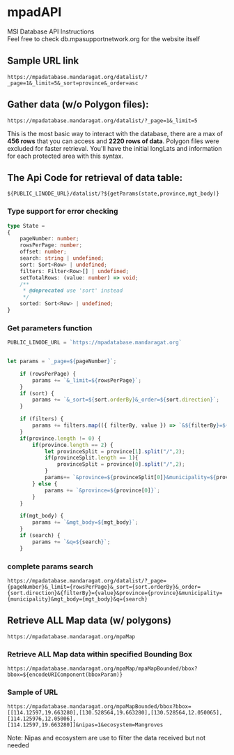 # mpadAPI
MSI Database API Instructions  
Feel free to check db.mpasupportnetwork.org for the website itself

## Sample URL link 
`https://mpadatabase.mandaragat.org/datalist/?_page=1&_limit=5&_sort=province&_order=asc`


## Gather data (w/o Polygon files):
`https://mpadatabase.mandaragat.org/datalist/?_page=1&_limit=5`  

This is the most basic way to interact with the database, there are a max of **456 rows** that you can access and **2220 rows of data**. Polygon files were excluded for faster retrieval. You'll have the initial longLats and information for each protected area with this syntax.

## The Api Code for retrieval of data table:
`${PUBLIC_LINODE_URL}/datalist/?${getParams(state,province,mgt_body)}`

### Type support for error checking
```typescript
type State = 
{
    pageNumber: number;
    rowsPerPage: number;
    offset: number;
    search: string | undefined;
    sort: Sort<Row> | undefined;
    filters: Filter<Row>[] | undefined;
    setTotalRows: (value: number) => void;
    /**
     * @deprecated use 'sort' instead
     */
    sorted: Sort<Row> | undefined;
}
```
### Get parameters function
```typescript
PUBLIC_LINODE_URL = `https://mpadatabase.mandaragat.org`


let params = `_page=${pageNumber}`;

	if (rowsPerPage) {
		params += `&_limit=${rowsPerPage}`;
	}
	if (sort) {
		params += `&_sort=${sort.orderBy}&_order=${sort.direction}`;
	}

	if (filters) {
		params += filters.map(({ filterBy, value }) => `&${filterBy}=${value}`).join();
	}
	if(province.length != 0) {
		if(province.length == 2) {
			let provinceSplit = province[1].split("/",2);
			if(provinceSplit.length == 1){
				provinceSplit = province[0].split("/",2);
			}
			params+= `&province=${provinceSplit[0]}&municipality=${provinceSplit[1]}`;
		} else {
			params += `&province=${province[0]}`;
		}
	}

	if(mgt_body) {
		params += `&mgt_body=${mgt_body}`;
	}
	if (search) {
		params += `&q=${search}`;
	}
```

### complete params search   
`https://mpadatabase.mandaragat.org/datalist/?_page={pageNumber}&_limit={rowsPerPage}&_sort={sort.orderBy}&_order={sort.direction}&{filterBy}={value}&province={province}&municipality={municipality}&mgt_body={mgt_body}&q={search}`


## Retrieve ALL Map data (w/ polygons)
`https://mpadatabase.mandaragat.org/mpaMap`

### Retrieve ALL Map data within specified Bounding Box 
`https://mpadatabase.mandaragat.org/mpaMap/mpaMapBounded/bbox?bbox=${encodeURIComponent(bboxParam)}`
### Sample of URL
`https://mpadatabase.mandaragat.org/mpaMapBounded/bbox?bbox=[[114.12597,19.663280],[130.528564,19.663280],[130.528564,12.050065],[114.125976,12.05006],[114.12597,19.663280]]&nipas=1&ecosystem=Mangroves`  

Note: Nipas and ecosystem are use to filter the data received but not needed

